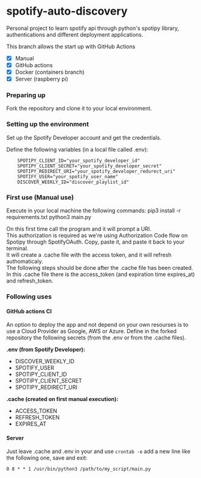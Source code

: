 # spotify-auto-discovery
Personal project to learn spotify api through python's spotipy library, authentications and different deployment applications. 

This branch allows the start up with GitHub Actions
- [x] Manual
- [x] GitHub actions 
- [x] Docker (containers branch)
- [x] Server (raspberry pi)

### Preparing up
Fork the repository and clone it to your local environment.

### Setting up the environment
Set up the Spotify Developer account and get the credentials.

Define the following variables (in a local file called .env):
```
    SPOTIPY_CLIENT_ID="your_spotify_developer_id"
    SPOTIPY_CLIENT_SECRET="your_spotify_developer_secret"
    SPOTIPY_REDIRECT_URI="your_spotify_developer_redurect_uri"
    SPOTIFY_USER="your_spotify_user_name"
    DISCOVER_WEEKLY_ID="discover_playlist_id"
```

### First use (Manual use)
Execute in your local machine the following commands:
    pip3 install -r requirements.txt
    python3 main.py

On this first time call the program and it will prompt a URI.  
This authorization is required as we're using Authorization Code flow on Spotipy through SpotifyOAuth.
Copy, paste it, and paste it back to your terminal.  
It will create a .cache file with the access token, and it will refresh authomaticaly.  
The following steps should be done after the .cache file has been created. 
In this .cache file there is the access_token (and expiration time expires_at) and refresh_token.

### Following uses
#### GitHub actions CI
An option to deploy the app and not depend on your own resourses is to use a Cloud Provider as Google, AWS or Azure.
Define in the forked repository the following secrets (from the .env or from the .cache files).

**.env (from Spotify Developer):**
- DISCOVER_WEEKLY_ID
- SPOTIFY_USER
- SPOTIPY_CLIENT_ID
- SPOTIPY_CLIENT_SECRET	
- SPOTIPY_REDIRECT_URI

**.cache (created on first manual execution):**
- ACCESS_TOKEN
- REFRESH_TOKEN
- EXPIRES_AT

#### Server
Just leave .cache and .env in your and use `crontab -e` add a new line like the following one, save and exit:

    0 8 * * 1 /usr/bin/python3 /path/to/my_script/main.py
